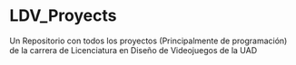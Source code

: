# LDV_Proyects
Un Repositorio con todos los proyectos (Principalmente de programación) de la carrera de Licenciatura en Diseño de Videojuegos de la UAD
